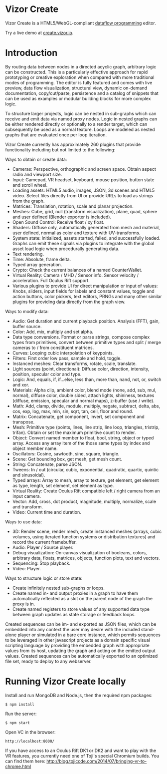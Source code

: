 Vizor Create
====

Vizor Create is a HTML5/WebGL-compliant [dataflow programming](https://en.wikipedia.org/wiki/Dataflow_programming) editor.

Try a live demo at [create.vizor.io](http://create.vizor.io).

# Introduction

By routing data between nodes in a directed acyclic graph, arbitrary logic can be constructed. This is a
particularly effective approach for rapid prototyping or creative exploration when compared with more
traditional modes of programming. The editor is fully featured and comes with live preview, data flow
visualization, structural view, dynamic on-demand documentation, copy/cut/paste, persistence and
a catalog of snippets that can be used as examples or modular building blocks for more complex logic.

To structure larger projects, logic can be nested in sub-graphs which can receive and emit data via
named proxy nodes. Logic in nested graphs can be either rendered directly or optionally to a render target, which
can subsequently be used as a normal texture. Loops are modeled as nested graphs that are evaluated once
per loop iteration.

Vizor Create currently has approximately 260 plugins that provide functionality including but not limited to
the following:

Ways to obtain or create data:

* Cameras: Perspective, orthographic and screen space. Obtain aspect radio and viewport size.
* Input: Gamepad, VR headset, keyboard, mouse position, button state and scroll wheel.
* Loading assets: HTML5 audio, images, JSON, 3d scenes and HTML5 video. Select files directly from UI or provide URLs to load as strings from the graph.
* Matrices: Translation, rotation, scale and planar projection.
* Meshes: Cube, grid, null (transform visualization), plane, quad, sphere and user defined (Blender exporter is included).
* Open Sound Control: Receive float / xy float.
* Shaders: Diffuse only, automatically generated from mesh and material, user defined, normal as color and texture with UV-transforms.
* System state: Initialized, assets started, failed, and successfully loaded. Graphs can emit these signals
  via plugins to integrate with the global asset load logic when procedurally generating data.
* Text rendering.
* Time: Absolute, frame delta.
* Typed array generation.
* Crypto: Check the current balances of a named CounterWallet.
* Virtual Reality: Camera / MHD / Sensor info. Sensor velocity / acceleration. Full Oculus Rift support.
* Various plugins to provide UI for direct manipulation or input of values: Knobs, sliders, input
  fields for labels and constant values, toggle and action buttons, color pickers, text editors,
  PRNGs and many other similar plugins for providing data directly from the graph view.

Ways to modify data:

* Audio: Get duration and current playback position. Analysis (FFT), gain, buffer source.
* Color: Add, mix, multiply and set alpha.
* Data type conversions. Format or parse strings, compose complex types from primitives, convert
  between primitive types and split / merge cameras to / from constituent matrices.
* Curves: Looping cubic interpolation of keypoints.
* Filters: First order low pass, sample and hold, toggle.
* Instanced meshes: Clear transforms, rotate, scale, translate.
* Light sources (point, directional): Diffuse color, direction, intensity, position, specular color and type.
* Logic: And, equals, if, if...else, less than, more than, nand, not, or, switch and xor.
* Materials: Alpha clip, ambient color, blend mode (none, add, sub, mul, normal), diffuse color, double sided,
  attach lights, shininess, textures (diffuse, emission, specular and normal maps), z-buffer (use / write).
* Math: Add, clamp, divide, module, multiply, negate, subtract, delta, abs, cos, exp, log, max, min, sin,
  sqrt, tan, ceil, floor and round.
* Matrix: Concatenate, get component, invert, set component and transpose.
* Mesh: Primitive type (points, lines, line strip, line loop, triangles, tristrip, trifan). Obtain or set the maximum primitive count to render.
* Object: Convert named member to float, bool, string, object or typed array. Access any array item of the
  those same types by index and object member name.
* Oscillators: Cosine, sawtooth, sine, square, triangle.
* Scene: Get bounding box, get mesh, get mesh count.
* String: Concatenate, parse JSON.
* Tweens: In / out (circular, cubic, exponential, quadratic, quartic, quintic and sinusoidal).
* Typed arrays: Array to mesh, array to texture, get element, get element as type, length, set element,
  set element as type.
* Virtual Reality: Create Oculus Rift compatible left / right camera from an input camera.
* Vector: Add, cross, dot product, magnitude, multiply, normalize, scale and transform.
* Video: Current time and duration.

Ways to use data:

* 3D: Render scene, render mesh, create instanced meshes (arrays, cubic volumes, using iterated function
  systems or distribution textures) and record the current framebuffer.
* Audio: Player / Source player.
* Debug visualization: On-canvas visualization of booleans, colors, arbitrary data, floats, matrices, objects,
  function plots, text and vectors.
* Sequencing: Stop playback.
* Video: Player.

Ways to structure logic or store state:

* Create infinitely nested sub-graphs or loops.
* Create named in- and output proxies in a graph to have them automatically reflected as a slot on the parent node of the graph the proxy is in.
* Create named registers to store values of any supported data type between graph updates as state storage or feedback loops.

Created sequences can be im- and exported as JSON files, which can be embedded into any context the user may desire with the included stand-alone player or simulated in a bare core
instance, which permits sequences to be leveraged in other javascript projects as a domain specific visual
scripting language by providing the embedded graph with appropriate values from its host, updating the graph
and acting on the emitted output values. Created sequences can be automatically exported to an
optimized file set, ready to deploy to any webserver.

# Running Vizor Create locally

Install and run MongoDB and Node.js, then the required npm packages:

	$ npm install

Run the server:

	$ npm start

Open VC in the browser:

	http://localhost:8000/

If you have access to an Oculus Rift DK1 or DK2 and want to play with the VR features, you currently
need one of Toji's special Chromium builds. You can find them here: http://blog.tojicode.com/2014/07/bringing-vr-to-chrome.html

